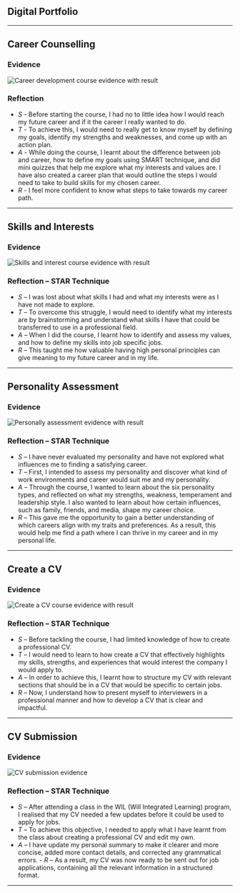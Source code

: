 ## Digital Portfolio
---
## Career Counselling

### Evidence

![Career development course evidence with result](https://github.com/user-attachments/assets/6ef255af-51b3-4d06-89d3-5e388f1d60f5)


### Reflection
- *S -* Before starting the course, I had no to little idea how I would reach my future career and if it the career I really wanted to do. 
- *T -* To achieve this, I would need to really get to know myself by defining my goals, identify my strengths and weaknesses, and come up with an action plan.
- *A -* While doing the course, I learnt about the difference between job and career, how to define my goals using SMART technique, and did mini quizzes that help me explore what my interests and values are. I have also created a career plan that would outline the steps I would need to take to build skills for my chosen career. 
- *R -* I feel more confident to know what steps to take towards my career path.

---

## Skills and Interests

### Evidence

![Skills and interest course evidence with result](https://github.com/user-attachments/assets/f156c29e-49a0-4f50-9b00-9c3ca8abbb6f)


### Reflection – STAR Technique
- *S –* I was lost about what skills I had and what my interests were as I have not made to explore. 
- *T –* To overcome this struggle, I would need to identify what my interests are by brainstorming and understand what skills I have that could be transferred to use in a professional field.
- *A –* When I did the course, I learnt how to identify and assess my values, and how to define my skills into job specific jobs.
- *R –* This taught me how valuable having high personal principles can give meaning to my future career and in my life.

---

## Personality Assessment

### Evidence

![Personally assessment evidence with result](https://github.com/user-attachments/assets/512d9b20-fe46-493b-84a0-c6e42ac163b1)


### Reflection – STAR Technique
- *S –* I have never evaluated my personality and have not explored what influences me to finding a satisfying career. 
- *T –* First, I intended to assess my personality and discover what kind of work environments and career would suit me and my personality. 
- *A –* Through the course, I wanted to learn about the six personality types, and reflected on what my strengths, weakness, temperament and leadership style. I also wanted to learn about how certain influences, such as family, friends, and media, shape my career choice. 
- *R –* This gave me the opportunity to gain a better understanding of which careers align with my traits and preferences. As a result, this would help me find a path where I can thrive in my career and in my personal life.

---

## Create a CV

### Evidence

![Create a CV course evidence with result](https://github.com/user-attachments/assets/38d53846-6799-467c-ad08-f348028c72af)


### Reflection – STAR Technique
- *S –* Before tackling the course, I had limited knowledge of how to create a professional CV.
- *T –* I would need to learn to how create a CV that effectively highlights my skills, strengths, and experiences that would interest the company I would apply to.
- *A –* In order to achieve this, I learnt how to structure my CV with relevant sections that should be in a CV that would be specific to certain jobs.
- *R –* Now, I understand how to present myself to interviewers in a professional manner and how to develop a CV that is clear and impactful.

---

## CV Submission

### Evidence

![CV submission evidence](https://github.com/user-attachments/assets/e291e835-6737-4b17-af21-80eb516bcb10)


### Reflection – STAR Technique
- *S –* After attending a class in the WIL (Will Integrated Learning) program, I realised that my CV needed a few updates before it could be used to apply for jobs.
- *T –* To achieve this objective, I needed to apply what I have learnt from the class about creating a professional CV and edit my own.
- *A –* I have update my personal summary to make it clearer and more concise, added more contact details, and corrected any grammatical errors.
- *R –* As a result, my CV was now ready to be sent out for job applications, containing all the relevant information in a structured format.

---
